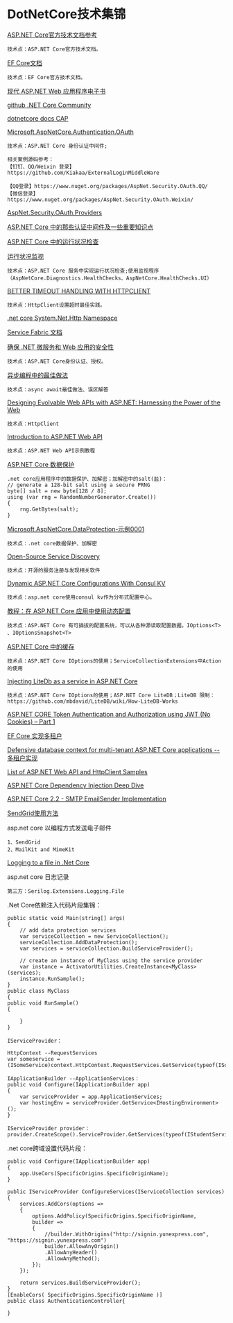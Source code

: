 # DotNetCore技术集锦

[ASP.NET Core官方技术文档参考](https://docs.microsoft.com/zh-cn/aspnet/core/security/?view=aspnetcore-2.2)
```
技术点：ASP.NET Core官方技术文档。
```

[EF Core文档](https://docs.microsoft.com/zh-cn/ef/#pivot=efcore)
```
技术点：EF Core官方技术文档。
```

[现代 ASP.NET Web 应用程序电子书](https://docs.microsoft.com/zh-cn/dotnet/architecture/modern-web-apps-azure/)

[github .NET Core Community](https://github.com/dotnetcore)

[dotnetcore docs CAP](https://github.com/dotnetcore/CAP)

[Microsoft.AspNetCore.Authentication.OAuth](https://www.nuget.org/packages/Microsoft.AspNetCore.Authentication.OAuth/)
```
技术点：ASP.NET Core 身份认证中间件;

相关案例源码参考：
【钉钉、QQ/Weixin 登录】 https://github.com/Kiakaa/ExternalLoginMiddleWare

【QQ登录】https://www.nuget.org/packages/AspNet.Security.OAuth.QQ/
【微信登录】 https://www.nuget.org/packages/AspNet.Security.OAuth.Weixin/
```

[AspNet.Security.OAuth.Providers](https://github.com/aspnet-contrib/AspNet.Security.OAuth.Providers)

[ASP.NET Core 中的那些认证中间件及一些重要知识点](https://www.cnblogs.com/savorboard/p/aspnetcore-authentication.html)

[ASP.NET Core 中的运行状况检查](https://docs.microsoft.com/zh-cn/aspnet/core/host-and-deploy/health-checks?view=aspnetcore-2.2)

[运行状况监视](https://docs.microsoft.com/zh-cn/dotnet/standard/microservices-architecture/implement-resilient-applications/monitor-app-health)
```
技术点：ASP.NET Core 服务中实现运行状况检查;使用监视程序（AspNetCore.Diagnostics.HealthChecks、AspNetCore.HealthChecks.UI）
```

[BETTER TIMEOUT HANDLING WITH HTTPCLIENT](https://thomaslevesque.com/2018/02/25/better-timeout-handling-with-httpclient/)
```
技术点：HttpClient设置超时最佳实践。
```

[.net core System.Net.Http Namespace](https://docs.microsoft.com/zh-cn/dotnet/api/system.net.http?view=netcore-2.2)

[Service Fabric 文档](https://docs.microsoft.com/zh-cn/azure/service-fabric/)

[确保 .NET 微服务和 Web 应用的安全性](https://docs.microsoft.com/zh-cn/dotnet/standard/microservices-architecture/secure-net-microservices-web-applications/)
```
技术点：ASP.NET Core身份认证、授权。
```

[异步编程中的最佳做法](https://msdn.microsoft.com/zh-cn/magazine/jj991977.aspx)
```
技术点：async await最佳做法、误区解答
```

[Designing Evolvable Web APIs with ASP.NET: Harnessing the Power of the Web](https://books.google.com.hk/books?id=xZ0TAwAAQBAJ&pg=PT491&lpg=PT491&dq=httpclient+CancellationToken&source=bl&ots=JIuxiwMjFZ&sig=ACfU3U3VkZGbNim8pkytwZsE60eCl8Wq9g&hl=zh-CN&sa=X&ved=2ahUKEwjbtvSE_OXiAhUF-2EKHdX_A104ChDoATAAegQIBhAB#v=onepage&q=httpclient%20CancellationToken&f=false)
```
技术点：HttpClient
```

[Introduction to ASP.NET Web API](https://dotnettutorials.net/lesson/web-api-architecture/)
```
技术点：ASP.NET Web API示例教程
```

[ASP.NET Core 数据保护](https://docs.microsoft.com/zh-cn/aspnet/core/security/data-protection/introduction?view=aspnetcore-2.2)
```
.net core应用程序中的数据保护、加解密；加解密中的salt(盐)：
// generate a 128-bit salt using a secure PRNG
byte[] salt = new byte[128 / 8];
using (var rng = RandomNumberGenerator.Create())
{
    rng.GetBytes(salt);
}
```

[Microsoft.AspNetCore.DataProtection-示例0001](https://stackoverflow.com/questions/38795103/encrypt-string-in-net-core)
```
技术点：.net core数据保护、加解密
```

[Open-Source Service Discovery](http://jasonwilder.com/blog/2014/02/04/service-discovery-in-the-cloud/)
```
技术点：开源的服务注册与发现相关软件
```

[Dynamic ASP.NET Core Configurations With Consul KV](https://www.c-sharpcorner.com/article/dynamic-asp-net-core-configurations-with-consul-kv/)
```
技术点：asp.net core使用consul kv作为分布式配置中心。
```

[教程：在 ASP.NET Core 应用中使用动态配置](https://docs.microsoft.com/zh-cn/azure/azure-app-configuration/enable-dynamic-configuration-aspnet-core)
```
技术点：ASP.NET Core 有可插拔的配置系统，可以从各种源读取配置数据。IOptions<T> 、IOptionsSnapshot<T>
```

[ASP.NET Core 中的缓存](https://www.cnblogs.com/royzshare/p/9474740.html)
```
技术点：ASP.NET Core IOptions的使用；ServiceCollectionExtensions中Action的使用
```

[Injecting LiteDb as a service in ASP.NET Core](https://codehaks.github.io/2018/10/01/injecting-litedb-as-a-service-in-asp.net-core.html/)
```
技术点：ASP.NET Core IOptions的使用；ASP.NET Core LiteDB；LiteDB 限制：https://github.com/mbdavid/LiteDB/wiki/How-LiteDB-Works
```

[ASP.NET CORE Token Authentication and Authorization using JWT (No Cookies) – Part 1](https://www.codeproject.com/Articles/5160941/ASP-NET-CORE-Token-Authentication-and-Authorizatio)

[EF Core 实现多租户](http://www.sohu.com/a/275780125_468635)

[Defensive database context for multi-tenant ASP.NET Core applications --多租户实现](https://gunnarpeipman.com/net/ef-core-global-query-filters/)

[List of ASP.NET Web API and HttpClient Samples](https://devblogs.microsoft.com/aspnet/list-of-asp-net-web-api-and-httpclient-samples/)

[ASP.NET Core Dependency Injection Deep Dive](https://joonasw.net/view/aspnet-core-di-deep-dive)

[ASP.NET Core 2.2 - SMTP EmailSender Implementation](https://kenhaggerty.com/articles/article/aspnet-core-22-smtp-emailsender-implementation)

[SendGrid使用方法](http://blog.sina.com.cn/s/blog_517206ba01015o8x.html)

asp.net core 以编程方式发送电子邮件
```
1、SendGrid
2、MailKit and MimeKit
```

[Logging to a file in .Net Core](https://www.codeproject.com/Articles/4049519/Speed-up-ASP-NET-Core-WEB-API-application-Part-3)


asp.net core 日志记录
```
第三方：Serilog.Extensions.Logging.File

``` 

.Net Core依赖注入代码片段集锦：
```
public static void Main(string[] args)
{
    // add data protection services
    var serviceCollection = new ServiceCollection();
    serviceCollection.AddDataProtection();
    var services = serviceCollection.BuildServiceProvider();

    // create an instance of MyClass using the service provider
    var instance = ActivatorUtilities.CreateInstance<MyClass>(services);
    instance.RunSample();
}
public class MyClass
{
public void RunSample()
{
        
    }
}

IServiceProvider：

HttpContext --RequestServices
var someservice = (ISomeService)context.HttpContext.RequestServices.GetService(typeof(ISomeService));

IApplicationBuilder --ApplicationServices：
public void Configure(IApplicationBuilder app)
{
    var serviceProvider = app.ApplicationServices;
    var hostingEnv = serviceProvider.GetService<IHostingEnvironment>();
}

IServiceProvider provider：
provider.CreateScope().ServiceProvider.GetServices(typeof(IStudentService));
```
.net core跨域设置代码片段：
```
public void Configure(IApplicationBuilder app)
{
    app.UseCors(SpecificOrigins.SpecificOriginName);
}

public IServiceProvider ConfigureServices(IServiceCollection services)
{
    services.AddCors(options =>
    {
        options.AddPolicy(SpecificOrigins.SpecificOriginName,
        builder =>
        {
            //builder.WithOrigins("http://signin.yunexpress.com", "https://signin.yunexpress.com")
            builder.AllowAnyOrigin()
            .AllowAnyHeader()
            .AllowAnyMethod();
        });
    });

    return services.BuildServiceProvider();
}
[EnableCors( SpecificOrigins.SpecificOriginName )]
public class AuthenticationController{
    
}
```
